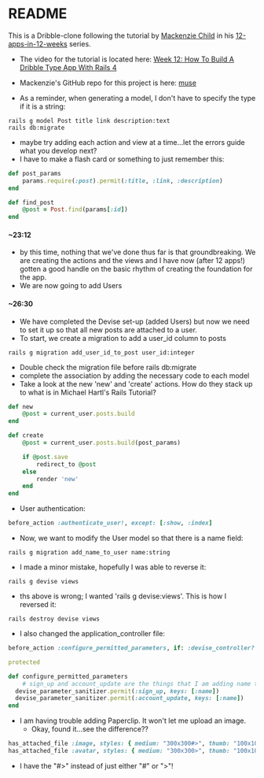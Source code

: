 # README

This is a Dribble-clone following the tutorial by [Mackenzie Child](https://mackenziechild.me/) in his
[12-apps-in-12-weeks](https://mackenziechild.me/12-in-12/) series.  
* The video for the tutorial is located here: [Week 12: How To Build A Dribble Type App With Rails 4](https://mackenziechild.me/12-in-12/12/)
* Mackenzie's GitHub repo for this project is here: [muse](https://github.com/mackenziechild/muse)



* As a reminder, when generating a model, I don't have to specify the type if it is a string:
```shell
rails g model Post title link description:text
rails db:migrate
```
* maybe try adding each action and view at a time...let the errors guide what you develop next?
* I have to make a flash card or something to just remember this:
```ruby
def post_params
	params.require(:post).permit(:title, :link, :description)
end

def find_post
	@post = Post.find(params[:id])
end
```
#### ~23:12
* by this time, nothing that we've done thus far is that groundbreaking.  We are creating the actions and the views
and I have now (after 12 apps!) gotten a good handle on the basic rhythm of creating the foundation for the app. 
* We are now going to add Users
#### ~26:30
* We have completed the Devise set-up (added Users) but now we need to set it up so that all new posts are attached to
a user.
* To start, we create a migration to add a user_id column to posts
```shell
rails g migration add_user_id_to_post user_id:integer
```
* Double check the migration file before rails db:migrate
* complete the association by adding the necessary code to each model
* Take a look at the new 'new' and 'create' actions. How do they stack up to what is in Michael Hartl's Rails Tutorial?
```ruby
def new
	@post = current_user.posts.build
end

def create
	@post = current_user.posts.build(post_params)

	if @post.save
		redirect_to @post
	else
		render 'new'
	end
end
```
* User authentication:
```ruby
before_action :authenticate_user!, except: [:show, :index]
```
* Now, we want to modify the User model so that there is a name field:
```shell
rails g migration add_name_to_user name:string
```
* I made a minor mistake, hopefully I was able to reverse it:
```shell
rails g devise views
```
  * ths above is wrong; I wanted 'rails g devise:views'.  This is how I reversed it:
```shell
rails destroy devise views
```
* I also changed the application_controller file:
```ruby
before_action :configure_permitted_parameters, if: :devise_controller?

protected

def configure_permitted_parameters
	# sign_up and account_update are the things that I am adding name to (as part of authentication)
  devise_parameter_sanitizer.permit(:sign_up, keys: [:name])
  devise_parameter_sanitizer.permit(:account_update, keys: [:name])
end
```
* I am having trouble adding Paperclip.  It won't let me upload an image.
  * Okay, found it...see the difference??
```ruby
has_attached_file :image, styles: { medium: "300x300#>", thumb: "100x100#>" } # my post.rb file
has_attached_file :avatar, styles: { medium: "300x300>", thumb: "100x100>" } # example model file
```
* I have the "#>" instead of just either "#" or ">"! 



